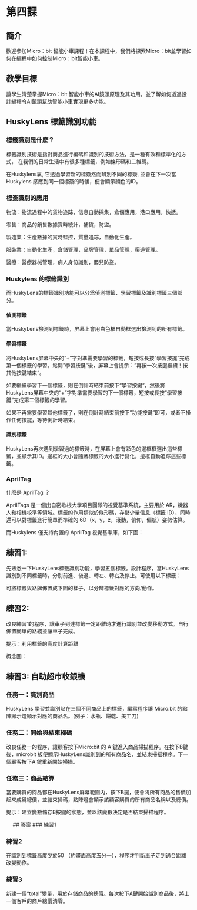 # 第四課

## 簡介
<P>
歡迎參加Micro：bit 智能小車課程！在本課程中，我們將探索Micro：bit並學習如何在編程中如何控制Micro：bit智能小車。
<P>

## 教學目標
<P>
讓學生清楚掌握Micro：bit 智能小車的AI鏡頭原理及其功用，並了解如何透過設計編程令AI鏡頭幫助智能小車實現更多功能。
<P>

## HuskyLens 標籤識別功能
### 標籤識別是什麽？
<P>
標籤識別技術是指對商品進行編碼和識別的技術方法，是一種有效和標準化的方式， 在我們的日常生活中有很多種標籤，例如條形碼和二維碼。
<P>
<P>
在Huskylens裏, 它透過學習新的標簽然而辨別不同的標簽, 並會在下一次當Huskylens 感應到同一個標簽的時候，便會顯示顔色的ID。
<P>

### 標簽識別的應用
<P>
物流：物流過程中的貨物追踪，信息自動採集，倉儲應用，港口應用，快遞。
<P>
<P>
零售：商品的銷售數據實時統計，補貨，防盜。
<P>
<P>
製造業：生產數據的實時監控，質量追踪，自動化生產。
<P>
<P>
服裝業：自動化生產，倉儲管理，品牌管理，單品管理，渠道管理。
<P>
<P>
醫療：醫療器械管理，病人身份識別，嬰兒防盜。
<P>

### Huskylens 的標籤識別
<P>
而HuskyLens的標籤識別功能可以分爲偵測標籤、學習標籤及識別標籤三個部分。
<P>

#### 偵測標籤
<P>
當HuskyLens檢測到標籤時，屏幕上會用白色框自動框選出檢測到的所有標籤。
<P>

#### 學習標籤
<P>
將HuskyLens屏幕中央的“+”字對準需要學習的標籤，短按或長按“學習按鍵”完成第一個標籤的學習。鬆開”學習按鍵“後，屏幕上會提示：”再按一次按鍵繼續！按其他按鍵結束“。
<P>
<P>
如要繼續學習下一個標籤，則在倒計時結束前按下“學習按鍵”，然後將HuskyLens屏幕中央的“+”字對準需要學習的下一個標籤，短按或長按“學習按鍵”完成第二個標籤的學習。
<P>
<P>
如果不再需要學習其他標籤了，則在倒計時結束前按下”功能按鍵”即可，或者不操作任何按鍵，等待倒計時結束。
<P>

#### 識別標籤
<P>
HuskyLens再次遇到學習過的標籤時，在屏幕上會有彩色的邊框框選出這些標籤，並顯示其ID。邊框的大小會隨著標籤的大小進行變化，邊框自動追踪這些標籤。
<P>

### AprilTag
<P>
什麼是 AprilTag ？
<P>
<P>
AprilTags 是一個出自密歇根大學項目團隊的視覺基準系統，主要用於 AR，機器人和相機校準等領域。標籤的作用類似於條形碼，存儲少量信息（標籤 ID），同時還可以對標籤進行簡單而準確的 6D（x，y，z，滾動，俯仰，偏航）姿勢估算。
<P>
<P>
而Huskylens 僅支持內置的 AprilTag 視覺基準庫，如下圖：
<P>

## 練習1:
<P>
先熟悉一下HuskyLens標籤識別功能，學習五個標籤。設計程序，當HuskyLens識別到不同標籤時，分別前進、後退、轉左、轉右及停止。可使用以下標籤：
<P>
<P>
可將標籤與路牌佈置成下圖的樣子，以分辨標籤對應的方向/動作。
<P>

## 練習2:
<P>
改良練習1的程序，讓車子到達標籤一定距離時才進行識別並改變移動方式。自行佈置簡單的路綫並讓車子完成。
<P>
<P>
提示：利用標籤的高度計算距離
<P>
<P>
概念圖：
<P>

## 練習3: 自助超市收銀機
### 任務一：識別商品
<P>
HuskyLens 學習並識別貼在三個不同商品上的標籤，編寫程序讓 Micro:bit 的點陣顯示燈顯示對應的商品名。(例子：水瓶、餅乾、美工刀)
<P>

### 任務二：開始與結束掃碼
<P>
改良任務一的程序，讓顧客按下Micro:bit 的 A 鍵進入商品掃描程序。在按下B鍵後，microbit 板便顯示HuskyLens識別到的所有商品名，並結束掃描程序。下一個顧客按下A 鍵重新開始掃描。
<P>

### 任務三：商品結算
<P>
當要購買的商品都在HuskyLens屏幕範圍内，按下B鍵，便會將所有商品的售價加起來成爲總價，並結束掃碼，點陣燈會顯示該顧客購買的所有商品名稱以及總價。
<P>
<P>
提示：建立變數儲存B按鍵的狀態，並以該變數決定是否結束掃描程序。
<P>
  
## 答案
### 練習1

### 練習2
<P>
在識別到標籤高度少於50 （約畫面高度五分一），程序才判斷車子走到適合距離改變動作。
<P>

### 練習3
<P>
新建一個“total”變量，用於存儲商品的總價。每次按下A鍵開始識別商品後，將上一個客戶的商戶總價清零。
<P>
